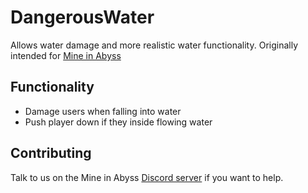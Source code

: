 # DangerousWater

Allows water damage and more realistic water functionality. Originally intended for [Mine in Abyss](https://github.com/Derongan/MineInAbyss)

## Functionality

* Damage users when falling into water
* Push player down if they inside flowing water

## Contributing

Talk to us on the Mine in Abyss [Discord server](https://discord.gg/dBwZN5H) if you want to help.
